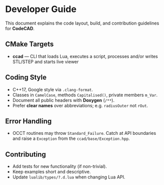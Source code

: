 # Developer Guide

This document explains the code layout, build, and contribution guidelines for **CodeCAD**.

## CMake Targets

- **ccad** — CLI that loads Lua, executes a script, processes and/or writes STL/STEP and starts live viewer

## Coding Style

- C++17, Google style via `.clang-format`.
- Classes in `CamelCase`, methods `Capitalised()`, private members `m_Var`.
- Document all public headers with **Doxygen** (`/**`).
- Prefer **clear names** over abbreviations; e.g. `radiusOuter` not `rOut`.

## Error Handling

- OCCT routines may throw `Standard_Failure`. Catch at API boundaries and
  raise a `Exception` from the `ccad/base/Exception.hpp`.

## Contributing

- Add tests for new functionality (if non-trivial).
- Keep examples short and descriptive.
- Update `lualib/types/?.d.lua` when changing Lua API.
